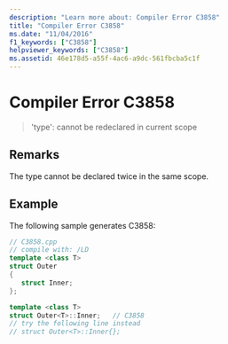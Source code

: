 ```yaml
---
description: "Learn more about: Compiler Error C3858"
title: "Compiler Error C3858"
ms.date: "11/04/2016"
f1_keywords: ["C3858"]
helpviewer_keywords: ["C3858"]
ms.assetid: 46e178d5-a55f-4ac6-a9dc-561fbcba5c1f
---
```

# Compiler Error C3858

> 'type': cannot be redeclared in current scope

## Remarks

The type cannot be declared twice in the same scope.

## Example

The following sample generates C3858:

```cpp
// C3858.cpp
// compile with: /LD
template <class T>
struct Outer
{
   struct Inner;
};

template <class T>
struct Outer<T>::Inner;   // C3858
// try the following line instead
// struct Outer<T>::Inner{};
```
